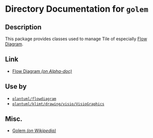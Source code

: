 # Directory Documentation for `golem`

## Description
This package provides classes used to manage Tile of especially [Flow Diagram](http://alphadoc.plantuml.com/doc/markdown/en/flow-diagram).

## Link
- [Flow Diagram _(on Alpha-doc)_](http://alphadoc.plantuml.com/doc/markdown/en/flow-diagram)

## Use by
- [`plantuml/flowdiagram`](../flowdiagram)
- [`plantuml/klimt/drawing/visio/VisioGraphics`](../klimt/drawing/visio/VisioGraphics.java)

## Misc.
- [Golem _(on Wikipedia)_](https://en.wikipedia.org/wiki/Golem)

